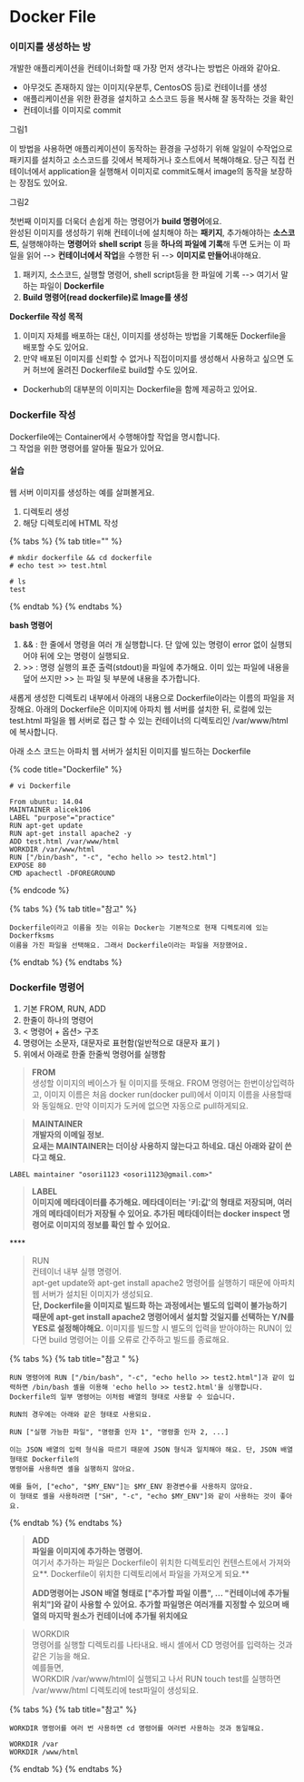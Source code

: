 # Docker File

### 이미지를 생성하는 방

개발한 애플리케이션을 컨테이너화할 때 가장 먼저 생각나는 방법은 아래와 같아요.

* 아무것도 존재하지 않는 이미지\(우분투, CentosOS 등\)로 컨테이너를 생성
* 애플리케이션을 위한 환경을 설치하고 소스코드 등을 복사해 잘 동작하는 것을 확인
* 컨테이너를 이미지로 commit 



 그림1 

이 방법을 사용하면 애플리케이션이 동작하는 환경을 구성하기 위해 일일이 수작업으로 패키지를 설치하고 소스코드를 깃에서 복제하거나 호스트에서 복해야해요. 당근 직접 컨테이너에서 application을 실행해서 이미지로 commit도해서 image의 동작을 보장하는 장점도 있어요. 

 그림2

첫번째 이미지를 더욱더 손쉽게 하는 명령어가 **build 명령어**에요.  
완성된 이미지를 생성하기 위해 컨테이너에 설치해야 하는 **패키지**, 추가해야하는 **소스코드**, 실행해야하는 **명령어**와 **shell script** 등을 **하나의 파일에 기록**해 두면 도커는 이 파일을 읽어 --&gt; **컨테이너에서 작업**을 수행한 뒤 --&gt; **이미지로 만들어**내야해요. 

1. 패키지, 소스코드, 실행할 명령어, shell script등을 한 파일에 기록  --&gt; 여기서 말하는 파일이 **Dockerfile**
2.  **Build 명령어\(read dockerfile\)로 Image를 생성**  

**Dockerfile 작성 목적**

1. 이미지 자체를 배포하는 대신, 이미지를 생성하는 방법을 기록해둔 Dockerfile을 배포할 수도 있어요. 
2. 만약 배포된 이미지를 신뢰할 수 없거나 직접이미지를 생성해서 사용하고 싶으면 도커 허브에 올려진 Dockerfile로 build할 수도 있어요. 

* Dockerhub의 대부분의 이미지는 Dockerfile을 함께 제공하고 있어요. 

### Dockerfile 작성

Dockerfile에는 Container에서 수행해야할 작업을 명시합니다.   
그 작업을 위한 명령어를 알아둘 필요가 있어요. 

#### 실습 

웹 서버 이미지를 생성하는 예를 살펴볼게요. 

1. 디렉토리 생성 
2. 해당 디렉토리에 HTML 작성

{% tabs %}
{% tab title="" %}
```text
# mkdir dockerfile && cd dockerfile 
# echo test >> test.html 

# ls 
test
```
{% endtab %}
{% endtabs %}

**bash 명령어**

1. && : 한 줄에서 명령을 여러 개 실행합니다. 단 앞에 있는 명령이 error 없이 실행되어야 뒤에 오는 명령이 실행되요. 
2.  &gt;&gt; : 명령 실행의 표준 출력\(stdout\)을 파일에 추가해요. 이미 있는 파일에 내용을 덮어 쓰지만  &gt;&gt; 는 파일 뒷 부분에 내용을 추가합니다. 

 

새롭게 생성한 디렉토리 내부에서 아래의 내용으로 Dockerfile이라는 이름의 파일을 저장해요. 아래의 Dockerfile은 이미지에 아파치 웹 서버를 설치한 뒤, 로컬에 있는 test.html 파일을 웹 서버로 접근 할 수 있는 컨테이너의 디렉토리인 /var/www/html에 복사합니다.

아래 소스 코드는 아파치 웹 서버가 설치된 이미지를 빌드하는 Dockerfile

{% code title="Dockerfile" %}
```text
# vi Dockerfile 

From ubuntu: 14.04
MAINTAINER alicek106
LABEL "purpose"="practice"
RUN apt-get update
RUN apt-get install apache2 -y
ADD test.html /var/www/html
WORKDIR /var/www/html 
RUN ["/bin/bash", "-c", "echo hello >> test2.html"]
EXPOSE 80
CMD apachectl -DFOREGROUND
```
{% endcode %}

{% tabs %}
{% tab title="참고" %}
```text
Dockerfile이라고 이름을 짓는 이유는 Docker는 기본적으로 현재 디렉토리에 있는 Dockerfksms 
이름을 가진 파일을 선택해요. 그래서 Dockerfile이라는 파일을 저장했어요. 

```
{% endtab %}
{% endtabs %}

### Dockerfile 명령어 

1. 기본 FROM, RUN, ADD 
2. 한줄이 하나의 명령어 
3. &lt; 명령어 + 옵션&gt;  구조
4. 명령어는 소문자, 대문자로 표현함\(일반적으로 대문자 표기 \) 
5. 위에서 아래로 한줄 한줄씩 명령어를 실행함

> **FROM**  
> 생성할 이미지의 베이스가 될 이미지를 뜻해요. FROM 명령어는 한번이상입력하고, 이미지 이름은 처음 docker run\(docker pull\)에서 이미지 이름을 사용할때와 동일해요. 만약 이미지가 도커에 없으면 자동으로 pull하게되요.

> **MAINTAINER  
> 개발자의 이메일 정보.   
> 요새는 MAINTAINER는 더이상 사용하지 않는다고 하네요. 대신 아래와 같이 쓴다고 해요.**

```text
LABEL maintainer "osori1123 <osori1123@gmail.com>"
```

> **LABEL  
> 이미지에 메타데이터를 추가해요. 메타데이터는 '키:값'의 형태로 저장되며, 여러 개의 메타데이터가 저장될 수 있어요. 추가된 메타데이터는 docker inspect 명령어로 이미지의 정보를 확인 할 수 있어요.**

\*\*\*\*

> RUN  
> 컨테이너 내부 실행 명령어.   
> apt-get update와 apt-get install apache2 명령어를 실행하기 때문에 아파치 웹 서버가 설치된 이미지가 생성되요.   
> **단, Dockerfile을 이미지로 빌드화 하는 과정에서는 별도의 입력이 불가능하기 때문에 apt-get install apache2 명령어에서 설치할 것일지를 선택하는 Y/N를 YES로 설정해야해요.** 이미지를 빌드할 시 별도의 입력을 받아야하는 RUN이 있다면 build 명령어는 이를 오류로 간주하고 빌드를 종료해요.

{% tabs %}
{% tab title="참고 " %}
```text
RUN 명령어에 RUN ["/bin/bash", "-c", "echo hello >> test2.html"]과 같이 입력하면 /bin/bash 셸을 이용해 'echo hello >> test2.html'을 싱행합니다. 
Dockerfile의 일부 명령어는 이처럼 배열의 형태로 사용할 수 있습니다. 

RUN의 경우에는 아래와 같은 형태로 사용되요. 

RUN ["실행 가능한 파일", "명령줄 인자 1", "명령줄 인자 2, ...]

이는 JSON 배열의 입력 형식을 따르기 때문에 JSON 형식과 일치해야 해요. 단, JSON 배열 형태로 Dockerfile의 
명령어를 사용하면 셸을 실행하지 않아요. 

예를 들어, ["echo", "$MY_ENV"]는 $MY_ENV 환경변수를 사용하지 않아요. 
이 형태로 셸을 사용하려면 ["SH", "-c", "echo $MY_ENV"]와 같이 사용하는 것이 좋아요. 
```
{% endtab %}
{% endtabs %}

> **ADD  
> 파일을 이미지에 추가하는 명령어.**   
> 여기서 추가하는 파일은 Dockerfile이 위치한 디렉토리인 컨텐스트에서 가져와요**. Dockerfile이 위치한 디렉토리에서 파일을 가져오게 되요.**
>
> **ADD명령어는 JSON 배열 형태로 \["추가할 파일 이름", ... "컨테이너에 추가될 위치"\]와 같이 사용할 수 있어요. 추가할 파일명은 여러개를 지정할 수 있으며 배열의 마지막 원소가 컨테이너에 추가될 위치에요**

> WORKDIR  
> 명령어를 실행할 디렉토리를 나타내요. 배시 셸에서 CD 명령어를 입력하는 것과 같은 기능을 해요.   
> 예를들면,   
> WORKDIR /var/www/html이 실행되고 나서 RUN touch test를 실행하면   
> /var/www/html 디렉토리에 test파일이 생성되요.

{% tabs %}
{% tab title="참고" %}
```text
WORKDIR 명령어를 여러 번 사용하면 cd 명령어를 여러번 사용하는 것과 동일해요. 

WORKDIR /var
WORKDIR /www/html
```
{% endtab %}
{% endtabs %}

